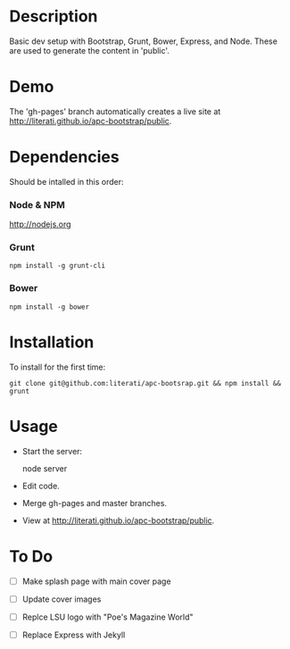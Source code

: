 # Description

Basic dev setup with Bootstrap, Grunt, Bower, Express, and Node. These are used to generate the content in 'public'. 

# Demo
The 'gh-pages' branch automatically creates a live site at http://literati.github.io/apc-bootstrap/public.

# Dependencies
Should be intalled in this order:

### Node & NPM
http://nodejs.org

### Grunt
    npm install -g grunt-cli

### Bower
    npm install -g bower

# Installation

To install for the first time:

	git clone git@github.com:literati/apc-bootsrap.git && npm install && grunt

# Usage

- Start the server:	
 
	node server
 
- Edit code.
- Merge gh-pages and master branches.
- View at http://literati.github.io/apc-bootstrap/public.

# To Do
- [ ] Make splash page with main cover page
- [ ] Update cover images
- [ ] Replce LSU logo with "Poe's Magazine World"
- [ ] Replace Express with Jekyll


